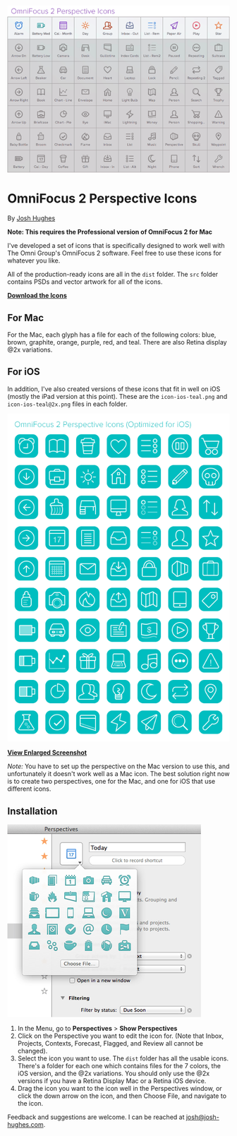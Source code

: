 ![Screenshot](screenshots/mac.png)

# OmniFocus 2 Perspective Icons

By [Josh Hughes](http://josh-hughes.com)

**Note: This requires the Professional version of OmniFocus 2 for Mac**

I've developed a set of icons that is specifically designed to work well with The Omni Group's OmniFocus 2 software. Feel free to use these icons for whatever you like.

All of the production-ready icons are all in the `dist` folder.  The `src` folder contains PSDs and vector artwork for all of the icons.

**[Download the Icons](https://github.com/deaghean/omnifocus-perspective-icons/archive/master.zip)**

## For Mac

For the Mac, each glyph has a file for each of the following colors: blue, brown, graphite, orange, purple, red, and teal. There are also Retina display @2x variations.

## For iOS

In addition, I've also created versions of these icons that fit in well on iOS (mostly the iPad version at this point). These are the `icon-ios-teal.png` and `icon-ios-teal@2x.png` files in each folder.

![iOS Screenshot](screenshots/ios.png)

**[View Enlarged Screenshot](screenshots/ios-full.png)**

*Note:* You have to set up the perspective on the Mac version to use this, and unfortunately it doesn't work well as a Mac icon. The best solution right now is to create two perspectives, one for the Mac, and one for iOS that use different icons.

## Installation

![Show Perspectives Screenshot](screenshots/perspective-installation.png)

1. In the Menu, go to **Perspectives** > **Show Perspectives**
2. Click on the Perspective you want to edit the icon for. (Note that Inbox, Projects, Contexts, Forecast, Flagged, and Review all cannot be changed).
3. Select the icon you want to use. The `dist` folder has all the usable icons. There's a folder for each one which contains files for the 7 colors, the iOS version, and the @2x variations. You should only use the @2x versions if you have a Retina Display Mac or a Retina iOS device.
4. Drag the icon you want to the icon well in the Perspectives window, or click the down arrow on the icon, and then Choose File, and navigate to the icon.

Feedback and suggestions are welcome. I can be reached at [josh@josh-hughes.com](mailto:josh@josh-hughes.com).